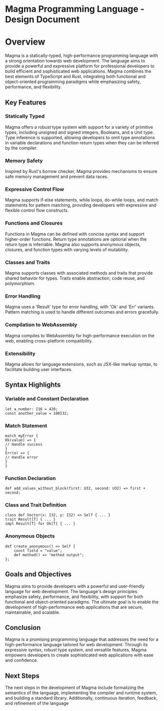 # Magma Programming Language - Design Document
# Overview

Magma is a statically-typed, high-performance programming language with a strong orientation towards web development.
The language aims to provide a powerful and expressive platform for professional developers to build efficient and
sophisticated web applications. Magma combines the best elements of TypeScript and Rust, integrating both functional and
object-oriented programming paradigms while emphasizing safety, performance, and flexibility.

## Key Features

### Statically Typed
Magma offers a robust type system with support for a variety of primitive types, including unsigned and signed integers,
Booleans, and a Unit type. Type inference is supported, allowing developers to omit type annotations in variable
declarations and function return types when they can be inferred by the compiler.

### Memory Safety
Inspired by Rust's borrow checker, Magma provides mechanisms to ensure safe memory management and prevent data races.

### Expressive Control Flow
Magma supports if-else statements, while loops, do-while loops, and match statements for pattern matching, providing
developers with expressive and flexible control flow constructs.

### Functions and Closures
Functions in Magma can be defined with concise syntax and support higher-order functions. Return type annotations are
optional when the return type is inferrable. Magma also supports anonymous objects, closures, and function types with
varying levels of mutability.

### Classes and Traits
Magma supports classes with associated methods and traits that provide shared behavior for types. Traits enable
abstraction, code reuse, and polymorphism.

### Error Handling
Magma uses a 'Result' type for error handling, with 'Ok' and 'Err' variants. Pattern matching is used to handle
different outcomes and errors gracefully.

### Compilation to WebAssembly
Magma compiles to WebAssembly for high-performance execution on the web, enabling cross-platform compatibility.

### Extensibility
Magma allows for language extensions, such as JSX-like markup syntax, to facilitate building user interfaces.

## Syntax Highlights

### Variable and Constant Declaration
```
let a_number: I16 = 420;
const another_value = 100I32;
```

### Match Statement
```
match myError {
Ok(value) => {
// Handle success
}
Err(e) => {
// Handle error
}
}
```

### Function Declaration
```
def add_values_without_block(first: U32, second: U32) => first + second;
```

### Class and Trait Definition
```
class def Vector(x: I32, y: I32) => Self { ... }
trait Result[T] { ... }
impl Result[T] for Ok[T] { ... }
```

### Anonymous Objects
```
def create_anonymous() => Self {
    const field = "value";
    def method() => "method output";
};
```

## Goals and Objectives

Magma aims to provide developers with a powerful and user-friendly language for web development. The language's design
principles emphasize safety, performance, and flexibility, with support for both functional and object-oriented
paradigms. The ultimate goal is to enable the development of high-performance web applications that are secure,
maintainable, and scalable.

## Conclusion

Magma is a promising programming language that addresses the need for a high-performance language tailored for web
development. Through its expressive syntax, robust type system, and versatile features, Magma empowers developers to
create sophisticated web applications with ease and confidence.

## Next Steps

The next steps in the development of Magma include formalizing the semantics of the language, implementing the compiler
and runtime system, and building a standard library. Additionally, continuous iteration, feedback, and refinement of the
language